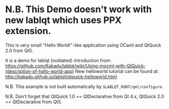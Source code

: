 N.B. This Demo doesn't work with new lablqt which uses PPX extension.
===================

This is very small "Hello World!"-like application using OCaml and QtQuick 2.0 from Qt5.

It is a demo for lablqt (outdated) introduction from:
    https://github.com/Kakadu/lablqt/wiki/Using-mocml-with-QtQuick-(description-of-hallo-world-app)
New helloworld tutorial can be found at: http://kakadu.github.io/lablqt/qtquick-helloworld.html

N.B. This example is not built automatically by `$LABLQT_ROOT/qml/configure`.

N.B. Don't forget that QtQuick 1.0 == QtDeclarative from Qt 4.x,
QtQuick 2.0 == QtDeclarative from Qt5.

